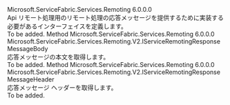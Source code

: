 <Type Name="IServiceRemotingResponseMessage" FullName="Microsoft.ServiceFabric.Services.Remoting.V2.IServiceRemotingResponseMessage">
  <TypeSignature Language="C#" Value="public interface IServiceRemotingResponseMessage" />
  <TypeSignature Language="ILAsm" Value=".class public interface auto ansi abstract IServiceRemotingResponseMessage" />
  <TypeSignature Language="DocId" Value="T:Microsoft.ServiceFabric.Services.Remoting.V2.IServiceRemotingResponseMessage" />
  <TypeSignature Language="VB.NET" Value="Public Interface IServiceRemotingResponseMessage" />
  <TypeSignature Language="F#" Value="type IServiceRemotingResponseMessage = interface" />
  <AssemblyInfo>
    <AssemblyName>Microsoft.ServiceFabric.Services.Remoting</AssemblyName>
    <AssemblyVersion>6.0.0.0</AssemblyVersion>
  </AssemblyInfo>
  <Interfaces />
  <Docs>
    <summary>
            Api リモート処理用のリモート処理の応答メッセージを提供するために実装する必要があるインターフェイスを定義します。
            </summary>
    <remarks>To be added.</remarks>
  </Docs>
  <Members>
    <Member MemberName="GetBody">
      <MemberSignature Language="C#" Value="public Microsoft.ServiceFabric.Services.Remoting.V2.IServiceRemotingResponseMessageBody GetBody ();" />
      <MemberSignature Language="ILAsm" Value=".method public hidebysig newslot virtual instance class Microsoft.ServiceFabric.Services.Remoting.V2.IServiceRemotingResponseMessageBody GetBody() cil managed" />
      <MemberSignature Language="DocId" Value="M:Microsoft.ServiceFabric.Services.Remoting.V2.IServiceRemotingResponseMessage.GetBody" />
      <MemberSignature Language="VB.NET" Value="Public Function GetBody () As IServiceRemotingResponseMessageBody" />
      <MemberSignature Language="F#" Value="abstract member GetBody : unit -&gt; Microsoft.ServiceFabric.Services.Remoting.V2.IServiceRemotingResponseMessageBody" Usage="iServiceRemotingResponseMessage.GetBody " />
      <MemberType>Method</MemberType>
      <AssemblyInfo>
        <AssemblyName>Microsoft.ServiceFabric.Services.Remoting</AssemblyName>
        <AssemblyVersion>6.0.0.0</AssemblyVersion>
      </AssemblyInfo>
      <ReturnValue>
        <ReturnType>Microsoft.ServiceFabric.Services.Remoting.V2.IServiceRemotingResponseMessageBody</ReturnType>
      </ReturnValue>
      <Parameters />
      <Docs>
        <summary>
            応答メッセージの本文を取得します。
            </summary>
        <returns />
        <remarks>To be added.</remarks>
      </Docs>
    </Member>
    <Member MemberName="GetHeader">
      <MemberSignature Language="C#" Value="public Microsoft.ServiceFabric.Services.Remoting.V2.IServiceRemotingResponseMessageHeader GetHeader ();" />
      <MemberSignature Language="ILAsm" Value=".method public hidebysig newslot virtual instance class Microsoft.ServiceFabric.Services.Remoting.V2.IServiceRemotingResponseMessageHeader GetHeader() cil managed" />
      <MemberSignature Language="DocId" Value="M:Microsoft.ServiceFabric.Services.Remoting.V2.IServiceRemotingResponseMessage.GetHeader" />
      <MemberSignature Language="VB.NET" Value="Public Function GetHeader () As IServiceRemotingResponseMessageHeader" />
      <MemberSignature Language="F#" Value="abstract member GetHeader : unit -&gt; Microsoft.ServiceFabric.Services.Remoting.V2.IServiceRemotingResponseMessageHeader" Usage="iServiceRemotingResponseMessage.GetHeader " />
      <MemberType>Method</MemberType>
      <AssemblyInfo>
        <AssemblyName>Microsoft.ServiceFabric.Services.Remoting</AssemblyName>
        <AssemblyVersion>6.0.0.0</AssemblyVersion>
      </AssemblyInfo>
      <ReturnValue>
        <ReturnType>Microsoft.ServiceFabric.Services.Remoting.V2.IServiceRemotingResponseMessageHeader</ReturnType>
      </ReturnValue>
      <Parameters />
      <Docs>
        <summary>
            応答メッセージ ヘッダーを取得します。
            </summary>
        <returns />
        <remarks>To be added.</remarks>
      </Docs>
    </Member>
  </Members>
</Type>